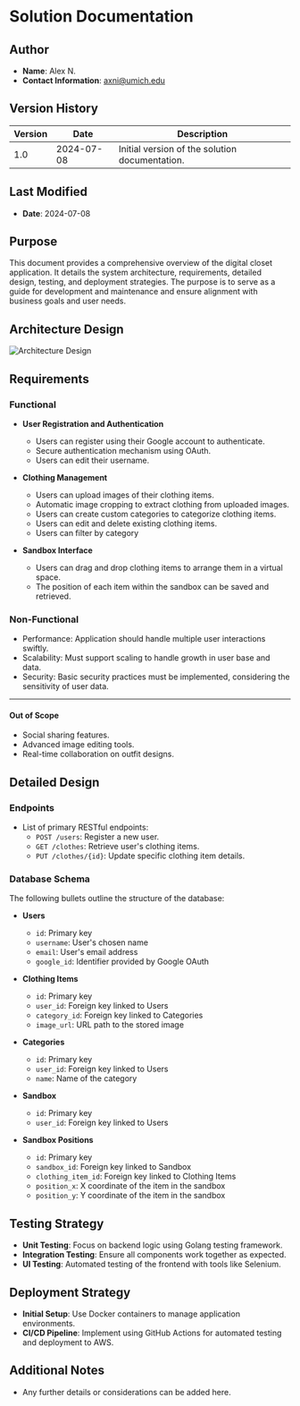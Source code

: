 # Solution Documentation

## Author
- **Name**: Alex N.
- **Contact Information**: axni@umich.edu

## Version History
| Version | Date       | Description                                    |
|---------|------------|------------------------------------------------|
| 1.0     | 2024-07-08 | Initial version of the solution documentation. |

## Last Modified
- **Date**: 2024-07-08

## Purpose
This document provides a comprehensive overview of the digital closet application. It details the system architecture, requirements, detailed design, testing, and deployment strategies. The purpose is to serve as a guide for development and maintenance and ensure alignment with business goals and user needs.

## Architecture Design
![Architecture Design](tbd)

## Requirements
### Functional
- **User Registration and Authentication**
  - Users can register using their Google account to authenticate.
  - Secure authentication mechanism using OAuth.
  - Users can edit their username.

- **Clothing Management**
  - Users can upload images of their clothing items.
  - Automatic image cropping to extract clothing from uploaded images. 
  - Users can create custom categories to categorize clothing items.
  - Users can edit and delete existing clothing items.
  - Users can filter by category
 

- **Sandbox Interface**
  - Users can drag and drop clothing items to arrange them in a virtual space.
  - The position of each item within the sandbox can be saved and retrieved.



### Non-Functional
- Performance: Application should handle multiple user interactions swiftly.
- Scalability: Must support scaling to handle growth in user base and data.
- Security: Basic security practices must be implemented, considering the sensitivity of user data.

--- 
#### Out of Scope
- Social sharing features.
- Advanced image editing tools.
- Real-time collaboration on outfit designs.

## Detailed Design
### Endpoints
- List of primary RESTful endpoints:
  - `POST /users`: Register a new user.
  - `GET /clothes`: Retrieve user's clothing items.
  - `PUT /clothes/{id}`: Update specific clothing item details.

### Database Schema
The following bullets outline the structure of the database:

- **Users**
  - `id`: Primary key
  - `username`: User's chosen name
  - `email`: User's email address
  - `google_id`: Identifier provided by Google OAuth

- **Clothing Items**
  - `id`: Primary key
  - `user_id`: Foreign key linked to Users
  - `category_id`: Foreign key linked to Categories
  - `image_url`: URL path to the stored image

- **Categories**
  - `id`: Primary key
  - `user_id`: Foreign key linked to Users
  - `name`: Name of the category

- **Sandbox**
  - `id`: Primary key
  - `user_id`: Foreign key linked to Users

- **Sandbox Positions**
  - `id`: Primary key
  - `sandbox_id`: Foreign key linked to Sandbox
  - `clothing_item_id`: Foreign key linked to Clothing Items
  - `position_x`: X coordinate of the item in the sandbox
  - `position_y`: Y coordinate of the item in the sandbox


## Testing Strategy
- **Unit Testing**: Focus on backend logic using Golang testing framework.
- **Integration Testing**: Ensure all components work together as expected.
- **UI Testing**: Automated testing of the frontend with tools like Selenium.

## Deployment Strategy
- **Initial Setup**: Use Docker containers to manage application environments.
- **CI/CD Pipeline**: Implement using GitHub Actions for automated testing and deployment to AWS.

## Additional Notes
- Any further details or considerations can be added here.

